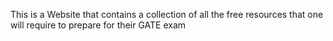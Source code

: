 This is a Website that contains a collection of all the free resources that one will require to prepare for their GATE exam
